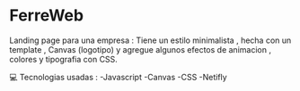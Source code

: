 # FerreWeb 

Landing page para una empresa :
Tiene un estilo minimalista , hecha con un template , Canvas (logotipo) y agregue algunos efectos de animacion , colores y tipografia con CSS. 


💻 Tecnologias usadas :
-Javascript
-Canvas
-CSS
-Netifly
